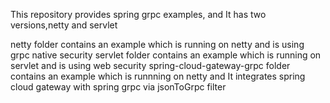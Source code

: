 This repository provides spring grpc examples, and It has two versions,netty and servlet

netty folder contains an example which is running on netty and is using grpc native security 
servlet folder contains an example which is running on servlet and is using web security
spring-cloud-gateway-grpc folder contains an example which is runnning on netty and It integrates spring cloud gateway with spring grpc via jsonToGrpc filter
